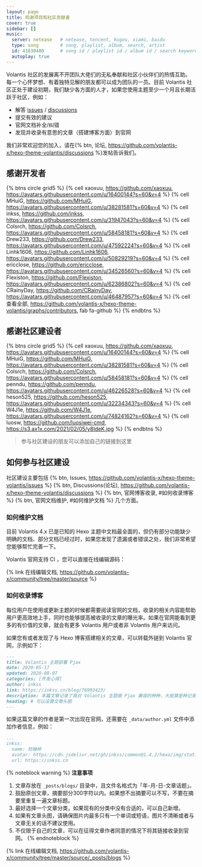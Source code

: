 ```yaml
---
layout: page
title: 鸣谢项目和社区贡献者
cover: true
sidebar: []
music:
  server: netease   # netease, tencent, kugou, xiami, baidu
  type: song        # song, playlist, album, search, artist
  id: 41630480      # song id / playlist id / album id / search keyword
  autoplay: true
---
```


Volantis 社区的发展离不开团队大佬们的无私奉献和社区小伙伴们的热情互助。每一个心怀梦想、有着独特见解的朋友都可以成为团队的一员。目前 Volantis 社区正处于建设初期，我们缺少各方面的人才，如果您使用主题至少一个月且长期活跃于社区，例如：

- 解答 [issues](https://github.com/volantis-x/hexo-theme-volantis/issues) / [discussions](https://github.com/volantis-x/hexo-theme-volantis/discussions)
- 提交有效的建议
- 官网文档补全/纠错
- 发现并收录有意思的文章（搭建博客方面）到官网

我们非常欢迎您的加入，请在{% btn, 论坛, https://github.com/volantis-x/hexo-theme-volantis/discussions %}发帖告诉我们。


<!-- more -->


## 感谢开发者

{% btns circle grid5 %}
{% cell xaoxuu, https://github.com/xaoxuu, https://avatars.githubusercontent.com/u/16400144?s=60&v=4 %}
{% cell MHuiG, https://github.com/MHuiG, https://avatars.githubusercontent.com/u/38281581?s=60&v=4 %}
{% cell inkss, https://github.com/inkss, https://avatars.githubusercontent.com/u/31947043?s=60&v=4 %}
{% cell Colsrch, https://github.com/Colsrch, https://avatars.githubusercontent.com/u/58458181?s=60&v=4 %}
{% cell Drew233, https://github.com/Drew233, https://avatars.githubusercontent.com/u/47592224?s=60&v=4 %}
{% cell Linhk1606, https://github.com/Linhk1606, https://avatars.githubusercontent.com/u/50829219?s=60&v=4 %}
{% cell ericclose, https://github.com/ericclose, https://avatars.githubusercontent.com/u/34526560?s=60&v=4 %}
{% cell Flexiston, https://github.com/Flexiston, https://avatars.githubusercontent.com/u/62386802?s=60&v=4 %}
{% cell CRainyDay, https://github.com/CRainyDay, https://avatars.githubusercontent.com/u/46487957?s=60&v=4 %}
{% cell 查看全部, https://github.com/volantis-x/hexo-theme-volantis/graphs/contributors, fab fa-github %}
{% endbtns %}


## 感谢社区建设者

{% btns circle grid5 %}
{% cell xaoxuu, https://github.com/xaoxuu, https://avatars.githubusercontent.com/u/16400144?s=60&v=4 %}
{% cell MHuiG, https://github.com/MHuiG, https://avatars.githubusercontent.com/u/38281581?s=60&v=4 %}
{% cell Colsrch, https://github.com/Colsrch, https://avatars.githubusercontent.com/u/58458181?s=60&v=4 %}
{% cell penndu, https://github.com/penndu, https://avatars.githubusercontent.com/u/46226528?s=60&v=4 %}
{% cell heson525, https://github.com/heson525, https://avatars.githubusercontent.com/u/32234343?s=60&v=4 %}
{% cell W4J1e, https://github.com/W4J1e, https://avatars.githubusercontent.com/u/74824162?s=60&v=4 %}
{% cell luosw, https://github.com/luosiwei-cmd, https://s3.ax1x.com/2021/02/05/y8IdeK.jpg %}
{% endbtns %}

> 参与社区建设的朋友可以添加自己的链接到这里

## 如何参与社区建设

社区建设主要包括 {% btn, Issues, https://github.com/volantis-x/hexo-theme-volantis/issues %} {% btn, Discussions(论坛), https://github.com/volantis-x/hexo-theme-volantis/discussions %} {% btn, 官网博客收录, #如何收录博客 %} {% btn, 官网文档维护, #如何维护文档 %} 几个方面。


### 如何维护文档

目前 Volantis 4.x 已是已知的 Hexo 主题中文档最全面的，但仍有部分功能缺少明确的文档、部分文档已经过时，如果您发现了遗漏或者错误之处，我们非常希望您能够帮忙完善一下。

Volantis 官网支持 CI ，您可以直接在线编辑源码：

{% link 在线编辑文档, https://github.com/volantis-x/community/tree/master/source %}


### 如何收录博客

每位用户在使用或更新主题的时候都需要阅读官网的文档，收录的相关内容能帮助用户更高效地上手，同时也能够提高被收录的文章的曝光率。如果在官网能看到更多的有价值的文章，就会有更多 Volantis 用户或者非 Volantis 用户来访问。

如果您有或者发现了与 Hexo 博客搭建相关的文章，可以转载外链到 Volantis 官网，示例如下：

```md _posts/blogs/2020-05-17-pjax.md
---
title: Volantis 主题部署 Pjax
date: 2020-05-17
updated: 2020-08-07
categories: [开发心得]
author: inkss
link: https://inkss.cn/blog/76993423/
description: 本篇文章记录了我对 Volantis 主题做 Pjax 兼容的种种，大抵算是种记录吧~
headimg: # 可以设置文章头图
---
```

如果这篇文章的作者是第一次出现在官网，还需要在 `_data/author.yml` 文件中添加作者信息，例如：

```yaml _data/author.yml
...
inkss:
  name: 枋柚梓
  avatar: https://cdn.jsdelivr.net/gh/inkss/common@1.4.2/hexo/img/static/avatar.jpg
  url: https://inkss.cn
```

{% noteblock warning %}
**注意事项**
1. 文章存放在 `_posts/blogs/` 目录中，且文件名格式为「年-月-日-文章话题」。
2. 鼓励原创文章，摘要部分300字符以内。如果想不出摘要可以不写，不要在摘要里重复一遍文章标题。
3. 最好选择一个文章分类，如果现有的分类中没有合适的，可以自己新增。
4. 如果有文章头图，请确保图片内最多只有一个单词或短语，图片不清晰或者与文章无关的话不建议使用。
5. 不仅限于自己的文章，可以在征得文章作者同意的情况下将其链接收录到官网。
{% endnoteblock %}


{% link 在线编辑文档, https://github.com/volantis-x/community/tree/master/source/_posts/blogs %}

